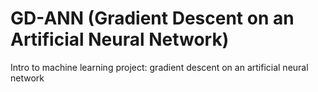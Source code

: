 # GD-ANN (Gradient Descent on an Artificial Neural Network)
Intro to machine learning project: gradient descent on an artificial neural network
